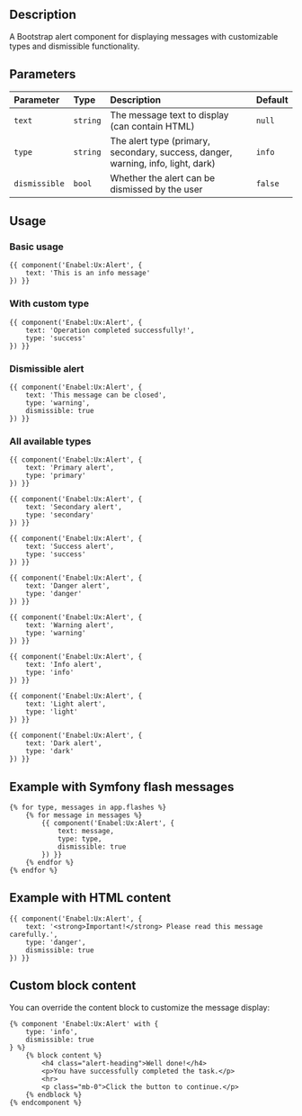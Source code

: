 ## Description

A Bootstrap alert component for displaying messages with customizable types and dismissible functionality.

## Parameters

| Parameter     | Type     | Description                                                                      | Default |
|:--------------|:---------|:---------------------------------------------------------------------------------|:--------|
| `text`        | `string` | The message text to display (can contain HTML)                                   | `null`  |
| `type`        | `string` | The alert type (primary, secondary, success, danger, warning, info, light, dark) | `info`  |
| `dismissible` | `bool`   | Whether the alert can be dismissed by the user                                   | `false` |

## Usage

### Basic usage

```twig
{{ component('Enabel:Ux:Alert', {
    text: 'This is an info message'
}) }}
```

### With custom type

```twig
{{ component('Enabel:Ux:Alert', {
    text: 'Operation completed successfully!',
    type: 'success'
}) }}
```

### Dismissible alert

```twig
{{ component('Enabel:Ux:Alert', {
    text: 'This message can be closed',
    type: 'warning',
    dismissible: true
}) }}
```

### All available types

```twig
{{ component('Enabel:Ux:Alert', {
    text: 'Primary alert',
    type: 'primary'
}) }}

{{ component('Enabel:Ux:Alert', {
    text: 'Secondary alert',
    type: 'secondary'
}) }}

{{ component('Enabel:Ux:Alert', {
    text: 'Success alert',
    type: 'success'
}) }}

{{ component('Enabel:Ux:Alert', {
    text: 'Danger alert',
    type: 'danger'
}) }}

{{ component('Enabel:Ux:Alert', {
    text: 'Warning alert',
    type: 'warning'
}) }}

{{ component('Enabel:Ux:Alert', {
    text: 'Info alert',
    type: 'info'
}) }}

{{ component('Enabel:Ux:Alert', {
    text: 'Light alert',
    type: 'light'
}) }}

{{ component('Enabel:Ux:Alert', {
    text: 'Dark alert',
    type: 'dark'
}) }}
```

## Example with Symfony flash messages

```twig
{% for type, messages in app.flashes %}
    {% for message in messages %}
        {{ component('Enabel:Ux:Alert', {
            text: message,
            type: type,
            dismissible: true
        }) }}
    {% endfor %}
{% endfor %}
```

## Example with HTML content

```twig
{{ component('Enabel:Ux:Alert', {
    text: '<strong>Important!</strong> Please read this message carefully.',
    type: 'danger',
    dismissible: true
}) }}
```

## Custom block content

You can override the content block to customize the message display:

```twig
{% component 'Enabel:Ux:Alert' with {
    type: 'info',
    dismissible: true
} %}
    {% block content %}
        <h4 class="alert-heading">Well done!</h4>
        <p>You have successfully completed the task.</p>
        <hr>
        <p class="mb-0">Click the button to continue.</p>
    {% endblock %}
{% endcomponent %}
```
